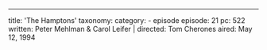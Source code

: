 ---
title: 'The Hamptons'
taxonomy:
    category:
        - episode
episode: 21
pc: 522         
written: Peter Mehlman & Carol Leifer   |
directed: Tom Cherones
aired: May 12, 1994

